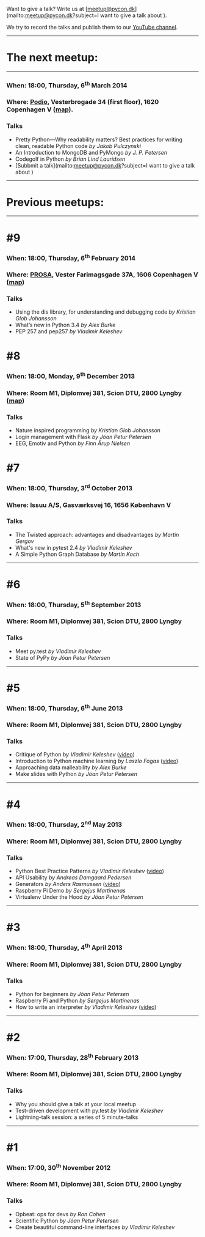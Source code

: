 Want to give a talk? Write us at
[meetup@pycon.dk](mailto:meetup@pycon.dk?subject=I want to give a talk about <blank>).

We try to record the talks and publish
them to our [YouTube channel](http://www.youtube.com/user/PyConDK).

* * *

# The next meetup:

* * *

### When: 18:00, Thursday, 6<sup>th</sup> March 2014

### Where: [Podio](http://podio.com), Vesterbrogade 34 (first floor), 1620 Copenhagen V ([map](http://goo.gl/maps/viw8h)).

### Talks

- Pretty Python—Why readability matters? Best practices for writing
  clean, readable Python code *by Jakob Pulczynski*
- An Introduction to MongoDB and PyMongo *by J. P. Petersen*
- Codegolf in Python *by Brian Lind Lauridsen*
- [Subbmit a talk](mailto:meetup@pycon.dk?subject=I want to give a talk about <blank>)


* * *

# Previous meetups:

* * *

# #9

### When: 18:00, Thursday, 6<sup>th</sup> February 2014

### Where: [PROSA](http://prosa.dk/), Vester Farimagsgade 37A, 1606 Copenhagen V ([map](http://goo.gl/maps/o8dtK))

### Talks

- Using the dis library, for understanding and debugging code *by Kristian Glob Johansson*
- What’s new in Python 3.4 *by Alex Burke*
- PEP 257 and pep257 *by Vladimir Keleshev*

# #8

### When: 18:00, Monday, 9<sup>th</sup> December 2013

### Where: Room M1, Diplomvej 381, Scion DTU, 2800 Lyngby ([map](http://goo.gl/maps/llCcL))

### Talks

- Nature inspired programming *by Kristian Glob Johansson*
- Login management with Flask *by Jóan Petur Petersen*
- EEG, Emotiv and Python *by Finn Årup Nielsen*

# #7

### When: 18:00, Thursday, 3<sup>rd</sup> October 2013

### Where: Issuu A/S, Gasværksvej 16, 1656 København V

### Talks

- The Twisted approach: advantages and disadvantages *by Martin Gergov*
- What's new in pytest 2.4 *by Vladimir Keleshev*
- A Simple Python Graph Database *by Martin Koch*

* * *

# #6

### When: 18:00, Thursday, 5<sup>th</sup> September 2013

### Where: Room M1, Diplomvej 381, Scion DTU, 2800 Lyngby

### Talks

- Meet py.test *by Vladimir Keleshev*
- State of PyPy *by Jóan Petur Petersen*

* * *

# #5

### When: 18:00, Thursday, 6<sup>th</sup> June 2013

### Where: Room M1, Diplomvej 381, Scion DTU, 2800 Lyngby

### Talks

- Critique of Python *by Vladimir Keleshev*
  ([video](http://www.youtube.com/watch?v=CpjUoYcaUu8))
- Introduction to Python machine learning *by Laszlo Fogas*
  ([video](http://www.youtube.com/watch?v=mYibQljF650))
- Approaching data malleability *by Alex Burke*
- Make slides with Python *by Jóan Petur Petersen*

* * *

# #4

### When: 18:00, Thursday, 2<sup>nd</sup> May 2013

### Where: Room M1, Diplomvej 381, Scion DTU, 2800 Lyngby

### Talks

- Python Best Practice Patterns *by Vladimir Keleshev*
  ([video](http://www.youtube.com/watch?v=GZNUfkVIHAY))
- API Usability *by Andreas Damgaard Pedersen*
- Generators *by Anders Rasmussen*
  ([video](http://www.youtube.com/watch?v=6abSHR5Yfgk))
- Raspberry Pi Demo *by Sergejus Martinenas*
- Virtualenv Under the Hood *by Jóan Petur Petersen*


* * *

# #3

### When: 18:00, Thursday, 4<sup>th</sup> April 2013

### Where: Room M1, Diplomvej 381, Scion DTU, 2800 Lyngby

### Talks

- Python for beginners *by Jóan Petur Petersen*
- Raspberry Pi and Python *by Sergejus Martinenas*
- How to write an interpreter *by Vladimir Keleshev*
  ([video](http://www.youtube.com/watch?v=1h1mM7VwNGo))

* * *

# #2

### When: 17:00, Thursday, 28<sup>th</sup> February 2013

### Where: Room M1, Diplomvej 381, Scion DTU, 2800 Lyngby

### Talks

- Why you should give a talk at your local meetup
- Test-driven development with py.test *by Vladimir Keleshev*
- Lightning-talk session: a series of 5 minute-talks


* * *

# #1

### When: 17:00, 30<sup>th</sup> November 2012

### Where: Room M1, Diplomvej 381, Scion DTU, 2800 Lyngby

### Talks

- Opbeat: ops for devs *by Ron Cohen*
- Scientific Python *by Jóan Petur Petersen*
- Create beautiful command-line interfaces *by Vladimir Keleshev*
